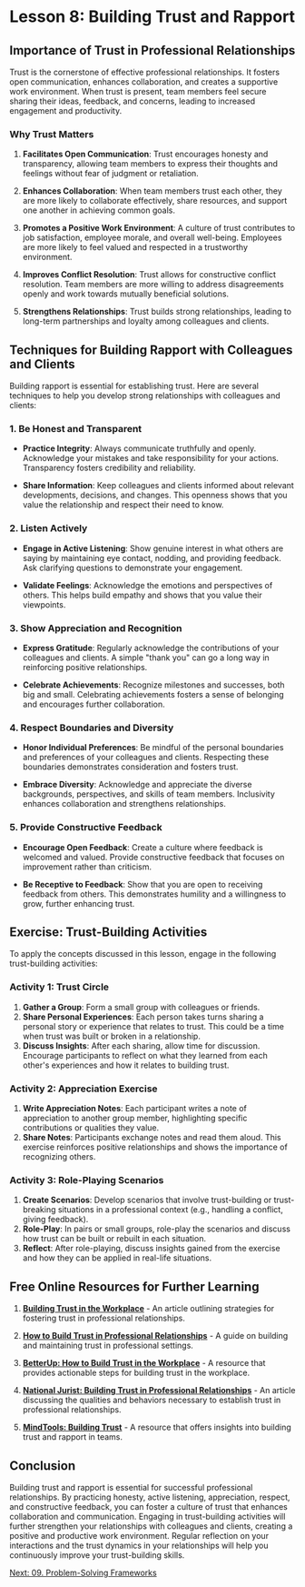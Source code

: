 # Lesson 8: Building Trust and Rapport

## Importance of Trust in Professional Relationships

Trust is the cornerstone of effective professional relationships. It fosters open communication, enhances collaboration, and creates a supportive work environment. When trust is present, team members feel secure sharing their ideas, feedback, and concerns, leading to increased engagement and productivity.

### Why Trust Matters

1. **Facilitates Open Communication**: Trust encourages honesty and transparency, allowing team members to express their thoughts and feelings without fear of judgment or retaliation.

2. **Enhances Collaboration**: When team members trust each other, they are more likely to collaborate effectively, share resources, and support one another in achieving common goals.

3. **Promotes a Positive Work Environment**: A culture of trust contributes to job satisfaction, employee morale, and overall well-being. Employees are more likely to feel valued and respected in a trustworthy environment.

4. **Improves Conflict Resolution**: Trust allows for constructive conflict resolution. Team members are more willing to address disagreements openly and work towards mutually beneficial solutions.

5. **Strengthens Relationships**: Trust builds strong relationships, leading to long-term partnerships and loyalty among colleagues and clients.

## Techniques for Building Rapport with Colleagues and Clients

Building rapport is essential for establishing trust. Here are several techniques to help you develop strong relationships with colleagues and clients:

### 1. Be Honest and Transparent

- **Practice Integrity**: Always communicate truthfully and openly. Acknowledge your mistakes and take responsibility for your actions. Transparency fosters credibility and reliability.

- **Share Information**: Keep colleagues and clients informed about relevant developments, decisions, and changes. This openness shows that you value the relationship and respect their need to know.

### 2. Listen Actively

- **Engage in Active Listening**: Show genuine interest in what others are saying by maintaining eye contact, nodding, and providing feedback. Ask clarifying questions to demonstrate your engagement.

- **Validate Feelings**: Acknowledge the emotions and perspectives of others. This helps build empathy and shows that you value their viewpoints.

### 3. Show Appreciation and Recognition

- **Express Gratitude**: Regularly acknowledge the contributions of your colleagues and clients. A simple "thank you" can go a long way in reinforcing positive relationships.

- **Celebrate Achievements**: Recognize milestones and successes, both big and small. Celebrating achievements fosters a sense of belonging and encourages further collaboration.

### 4. Respect Boundaries and Diversity

- **Honor Individual Preferences**: Be mindful of the personal boundaries and preferences of your colleagues and clients. Respecting these boundaries demonstrates consideration and fosters trust.

- **Embrace Diversity**: Acknowledge and appreciate the diverse backgrounds, perspectives, and skills of team members. Inclusivity enhances collaboration and strengthens relationships.

### 5. Provide Constructive Feedback

- **Encourage Open Feedback**: Create a culture where feedback is welcomed and valued. Provide constructive feedback that focuses on improvement rather than criticism.

- **Be Receptive to Feedback**: Show that you are open to receiving feedback from others. This demonstrates humility and a willingness to grow, further enhancing trust.

## Exercise: Trust-Building Activities

To apply the concepts discussed in this lesson, engage in the following trust-building activities:

### Activity 1: Trust Circle

1. **Gather a Group**: Form a small group with colleagues or friends.
2. **Share Personal Experiences**: Each person takes turns sharing a personal story or experience that relates to trust. This could be a time when trust was built or broken in a relationship.
3. **Discuss Insights**: After each sharing, allow time for discussion. Encourage participants to reflect on what they learned from each other's experiences and how it relates to building trust.

### Activity 2: Appreciation Exercise

1. **Write Appreciation Notes**: Each participant writes a note of appreciation to another group member, highlighting specific contributions or qualities they value.
2. **Share Notes**: Participants exchange notes and read them aloud. This exercise reinforces positive relationships and shows the importance of recognizing others.

### Activity 3: Role-Playing Scenarios

1. **Create Scenarios**: Develop scenarios that involve trust-building or trust-breaking situations in a professional context (e.g., handling a conflict, giving feedback).
2. **Role-Play**: In pairs or small groups, role-play the scenarios and discuss how trust can be built or rebuilt in each situation.
3. **Reflect**: After role-playing, discuss insights gained from the exercise and how they can be applied in real-life situations.

## Free Online Resources for Further Learning

1. **[Building Trust in the Workplace](https://www.achievers.com/blog/building-trust-workplace/)** - An article outlining strategies for fostering trust in professional relationships.

2. **[How to Build Trust in Professional Relationships](https://www.linkedin.com/advice/1/how-can-you-build-maintain-trust-professional)** - A guide on building and maintaining trust in professional settings.

3. **[BetterUp: How to Build Trust in the Workplace](https://www.betterup.com/blog/how-to-build-trust)** - A resource that provides actionable steps for building trust in the workplace.

4. **[National Jurist: Building Trust in Professional Relationships](https://www.nationaljurist.com/smartlawyer/building-trust-professional-relationships)** - An article discussing the qualities and behaviors necessary to establish trust in professional relationships.

5. **[MindTools: Building Trust](https://www.mindtools.com/pages/article/newTMM_79.htm)** - A resource that offers insights into building trust and rapport in teams.

## Conclusion

Building trust and rapport is essential for successful professional relationships. By practicing honesty, active listening, appreciation, respect, and constructive feedback, you can foster a culture of trust that enhances collaboration and communication. Engaging in trust-building activities will further strengthen your relationships with colleagues and clients, creating a positive and productive work environment. Regular reflection on your interactions and the trust dynamics in your relationships will help you continuously improve your trust-building skills.

[Next: 09. Problem-Solving Frameworks](./09_problem_solving_frameworks.md)